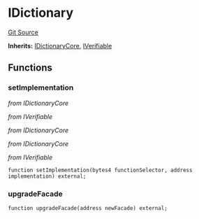 # IDictionary
[Git Source](https://github.com/metacontract/mc/blob/0cf91165f9ec2cbeeba800a4baf4e81e2df5c3bb/src/devkit/Flattened.sol)

**Inherits:**
[IDictionaryCore](/src/devkit/Flattened.sol/interface.IDictionaryCore.md), [IVerifiable](/src/devkit/Flattened.sol/interface.IVerifiable.md)


## Functions
### setImplementation

*from IDictionaryCore*

*from IVerifiable*

*from IDictionaryCore*

*from IDictionaryCore*

*from IVerifiable*


```solidity
function setImplementation(bytes4 functionSelector, address implementation) external;
```

### upgradeFacade


```solidity
function upgradeFacade(address newFacade) external;
```

